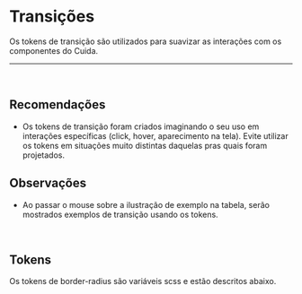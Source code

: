 # Transições

Os tokens de transição são utilizados para suavizar as interações com os componentes
do Cuida.

<hr />
<br />

## Recomendações

- Os tokens de transição foram criados imaginando o seu uso em interações específicas (click, hover, aparecimento na tela).
Evite utilizar os tokens em situações muito distintas daquelas pras quais foram projetados.

## Observações
- Ao passar o mouse sobre a ilustração de exemplo na tabela, serão mostrados exemplos de transição usando os tokens.

<br />

## Tokens
Os tokens de border-radius são variáveis scss e estão descritos abaixo.
<br />

<Transitions />
<script setup>
import Transitions from '@/docs-components/Transitions.vue';

</script>
